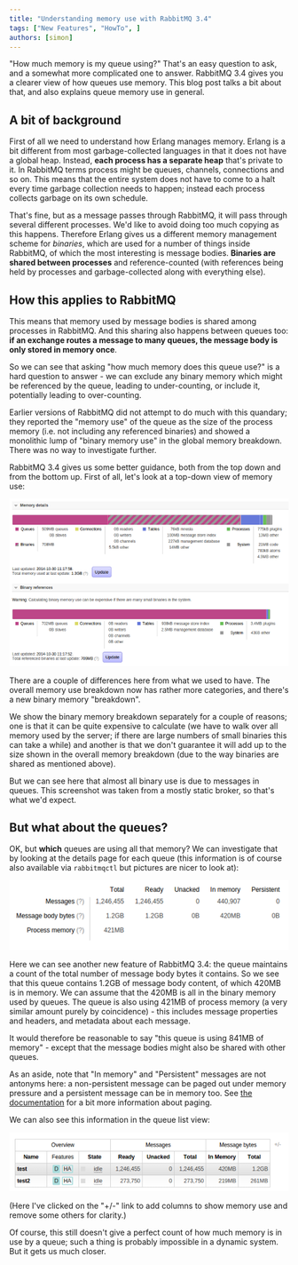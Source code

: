 ```yaml
---
title: "Understanding memory use with RabbitMQ 3.4"
tags: ["New Features", "HowTo", ]
authors: [simon]
---
```


"How much memory is my queue using?" That's an easy question to ask, and a somewhat more complicated one to answer. RabbitMQ 3.4 gives you a clearer view of how queues use memory. This blog post talks a bit about that, and also explains queue memory use in general.

<!-- truncate -->

## A bit of background

First of all we need to understand how Erlang manages memory. Erlang is a bit different from most garbage-collected languages in that it does not have a global heap. Instead, **each process has a separate heap** that's private to it. In RabbitMQ terms process might be queues, channels, connections and so on. This means that the entire system does not have to come to a halt every time garbage collection needs to happen; instead each process collects garbage on its own schedule.

That's fine, but as a message passes through RabbitMQ, it will pass through several different processes. We'd like to avoid doing too much copying as this happens. Therefore Erlang gives us a different memory management scheme for *binaries*, which are used for a number of things inside RabbitMQ, of which the most interesting is message bodies. **Binaries are shared between processes** and reference-counted (with references being held by processes and garbage-collected along with everything else).

## How this applies to RabbitMQ

This means that memory used by message bodies is shared among processes in RabbitMQ. And this sharing also happens between queues too: **if an exchange routes a message to many queues, the message body is only stored in memory once**.

So we can see that asking "how much memory does this queue use?" is a hard question to answer - we can exclude any binary memory which might be referenced by the queue, leading to under-counting, or include it, potentially leading to over-counting.

Earlier versions of RabbitMQ did not attempt to do much with this quandary; they reported the "memory use" of the queue as the size of the process memory (i.e. not including any referenced binaries) and showed a monolithic lump of "binary memory use" in the global memory breakdown. There was no way to investigate further.

RabbitMQ 3.4 gives us some better guidance, both from the top down and from the bottom up. First of all, let's look at a top-down view of memory use:

![](node-memory.png)

There are a couple of differences here from what we used to have. The overall memory use breakdown now has rather more categories, and there's a new binary memory "breakdown".

We show the binary memory breakdown separately for a couple of reasons; one is that it can be quite expensive to calculate (we have to walk over all memory used by the server; if there are large numbers of small binaries this can take a while) and another is that we don't guarantee it will add up to the size shown in the overall memory breakdown (due to the way binaries are shared as mentioned above).

But we can see here that almost all binary use is due to messages in queues. This screenshot was taken from a mostly static broker, so that's what we'd expect.

## But what about the queues?

OK, but **which** queues are using all that memory? We can investigate that by looking at the details page for each queue (this information is of course also available via `rabbitmqctl` but pictures are nicer to look at):

![](queue-memory.png)

Here we can see another new feature of RabbitMQ 3.4: the queue maintains a count of the total number of message body bytes it contains. So we see that this queue contains 1.2GB of message body content, of which 420MB is in memory. We can assume that the 420MB is all in the binary memory used by queues. The queue is also using 421MB of process memory (a very similar amount purely by coincidence) - this includes message properties and headers, and metadata about each message.

It would therefore be reasonable to say "this queue is using 841MB of memory" - except that the message bodies might also be shared with other queues.

As an aside, note that "In memory" and "Persistent" messages are not antonyms here: a non-persistent message can be paged out under memory pressure and a persistent message can be in memory too. See [the documentation](https://www.rabbitmq.com/memory.html#memsup-paging) for a bit more information about paging.

We can also see this information in the queue list view:

![](queues-memory.png)

(Here I've clicked on the "+/-" link to add columns to show memory use and remove some others for clarity.)

Of course, this still doesn't give a perfect count of how much memory is in use by a queue; such a thing is probably impossible in a dynamic system. But it gets us much closer.
